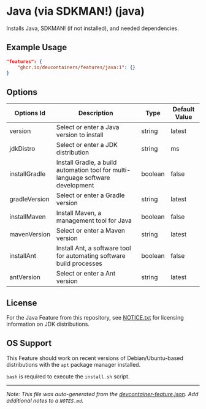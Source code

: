 
# Java (via SDKMAN!) (java)

Installs Java, SDKMAN! (if not installed), and needed dependencies.

## Example Usage

```json
"features": {
    "ghcr.io/devcontainers/features/java:1": {}
}
```

## Options

| Options Id | Description | Type | Default Value |
|-----|-----|-----|-----|
| version | Select or enter a Java version to install | string | latest |
| jdkDistro | Select or enter a JDK distribution | string | ms |
| installGradle | Install Gradle, a build automation tool for multi-language software development | boolean | false |
| gradleVersion | Select or enter a Gradle version | string | latest |
| installMaven | Install Maven, a management tool for Java | boolean | false |
| mavenVersion | Select or enter a Maven version | string | latest |
| installAnt | Install Ant, a software tool for automating software build processes | boolean | false |
| antVersion | Select or enter a Ant version | string | latest |

## License

For the Java Feature from this repository, see [NOTICE.txt](https://github.com/devcontainers/features/tree/main/src/java/NOTICE.txt) for licensing information on JDK distributions.


## OS Support

This Feature should work on recent versions of Debian/Ubuntu-based distributions with the `apt` package manager installed.

`bash` is required to execute the `install.sh` script.


---

_Note: This file was auto-generated from the [devcontainer-feature.json](https://github.com/devcontainers/features/blob/main/src/java/devcontainer-feature.json).  Add additional notes to a `NOTES.md`._
